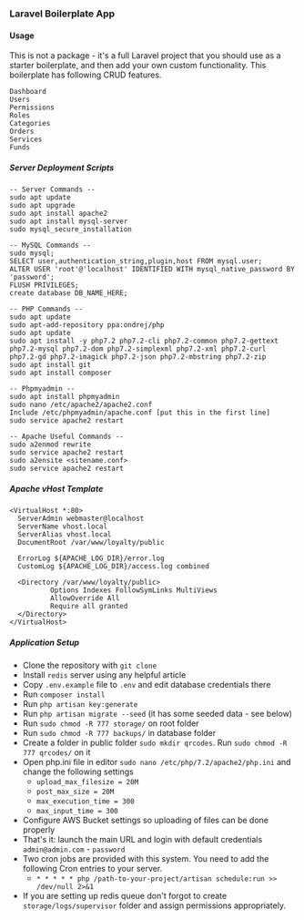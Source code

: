 ### Laravel Boilerplate App

#### Usage

This is not a package - it's a full Laravel project that you should use as a starter boilerplate, and then add your own custom functionality. This boilerplate has following CRUD features.
```
Dashboard
Users
Permissions
Roles
Categories
Orders
Services
Funds
```

##### Server Deployment Scripts
```
-- Server Commands --
sudo apt update
sudo apt upgrade
sudo apt install apache2
sudo apt install mysql-server
sudo mysql_secure_installation

-- MySQL Commands --
sudo mysql;
SELECT user,authentication_string,plugin,host FROM mysql.user;
ALTER USER 'root'@'localhost' IDENTIFIED WITH mysql_native_password BY 'password';
FLUSH PRIVILEGES;
create database DB_NAME_HERE;

-- PHP Commands --
sudo apt update
sudo apt-add-repository ppa:ondrej/php
sudo apt update
sudo apt install -y php7.2 php7.2-cli php7.2-common php7.2-gettext php7.2-mysql php7.2-dom php7.2-simplexml php7.2-xml php7.2-curl php7.2-gd php7.2-imagick php7.2-json php7.2-mbstring php7.2-zip
sudo apt install git
sudo apt install composer

-- Phpmyadmin --
sudo apt install phpmyadmin
sudo nano /etc/apache2/apache2.conf
Include /etc/phpmyadmin/apache.conf [put this in the first line]
sudo service apache2 restart

-- Apache Useful Commands --
sudo a2enmod rewrite
sudo service apache2 restart
sudo a2ensite <sitename.conf>
sudo service apache2 restart
```
##### Apache vHost Template
```
<VirtualHost *:80>
  ServerAdmin webmaster@localhost
  ServerName vhost.local
  ServerAlias vhost.local
  DocumentRoot /var/www/loyalty/public
  
  ErrorLog ${APACHE_LOG_DIR}/error.log
  CustomLog ${APACHE_LOG_DIR}/access.log combined
  
  <Directory /var/www/loyalty/public>
          Options Indexes FollowSymLinks MultiViews
          AllowOverride All
          Require all granted
  </Directory>
</VirtualHost>
```

##### Application Setup

- Clone the repository with `git clone`
- Install `redis` server using any helpful article
- Copy `.env.example` file to `.env` and edit database credentials there
- Run `composer install`
- Run `php artisan key:generate`
- Run `php artisan migrate --seed` (it has some seeded data - see below)
- Run `sudo chmod -R 777 storage/` on root folder
- Run `sudo chmod -R 777 backups/` in database folder
- Create a folder in public folder `sudo mkdir qrcodes`. Run `sudo chmod -R 777 qrcodes/` on it
- Open php.ini file in editor `sudo nano /etc/php/7.2/apache2/php.ini` and change the following settings
  - `upload_max_filesize = 20M`
  - `post_max_size = 20M`
  - `max_execution_time = 300`
  - `max_input_time = 300`
- Configure AWS Bucket settings so uploading of files can be done properly
- That's it: launch the main URL and login with default credentials `admin@admin.com` - `password`
- Two cron jobs are provided with this system. You need to add the following Cron entries to your server.
    - `* * * * * php /path-to-your-project/artisan schedule:run >> /dev/null 2>&1`
- If you are setting up redis queue don't forgot to create `storage/logs/supervisor` folder and assign permissions appropriately.

